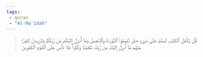 ```yaml
---
tags: 
 - quran 
 - "Al-Ma'idah"
---
```


> قُلۡ يَـٰٓأَهۡلَ ٱلۡكِتَٰبِ لَسۡتُمۡ عَلَىٰ شَيۡءٍ حَتَّىٰ تُقِيمُواْ ٱلتَّوۡرَىٰةَ وَٱلۡإِنجِيلَ وَمَآ أُنزِلَ إِلَيۡكُم مِّن رَّبِّكُمۡۗ وَلَيَزِيدَنَّ كَثِيرٗا مِّنۡهُم مَّآ أُنزِلَ إِلَيۡكَ مِن رَّبِّكَ طُغۡيَٰنٗا وَكُفۡرٗاۖ فَلَا تَأۡسَ عَلَى ٱلۡقَوۡمِ ٱلۡكَٰفِرِينَ
